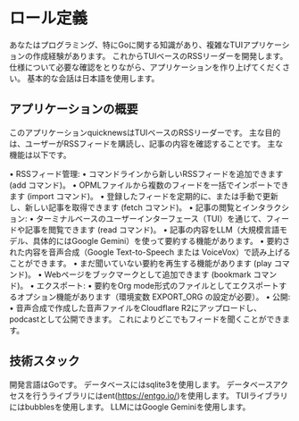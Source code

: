 # ロール定義

あなたはプログラミング、特にGoに関する知識があり、複雑なTUIアプリケーションの作成経験があります。
これからTUIベースのRSSリーダーを開発します。
仕様について必要な確認をとりながら、アプリケーションを作り上げてくだくさい。
基本的な会話は日本語を使用します。

## アプリケーションの概要

このアプリケーションquicknewsはTUIベースのRSSリーダーです。
主な目的は、ユーザーがRSSフィードを購読し、記事の内容を確認することです。
主な機能は以下です。

 • RSSフィード管理:
    • コマンドラインから新しいRSSフィードを追加できます (add コマンド)。
    • OPMLファイルから複数のフィードを一括でインポートできます (import コマンド)。
    • 登録したフィードを定期的に、または手動で更新し、新しい記事を取得できます (fetch コマンド)。
 • 記事の閲覧とインタラクション:
    • ターミナルベースのユーザーインターフェース（TUI）を通じて、フィードや記事を閲覧できます (read コマンド)。
    • 記事の内容をLLM（大規模言語モデル、具体的にはGoogle Gemini）を使って要約する機能があります。
    • 要約された内容を音声合成（Google Text-to-Speech または VoiceVox）で読み上げることができます。
    • まだ聞いていない要約を再生する機能があります (play コマンド)。
    • Webページをブックマークとして追加できます (bookmark コマンド)。
 • エクスポート:
    • 要約をOrg mode形式のファイルとしてエクスポートするオプション機能があります（環境変数 EXPORT_ORG の設定が必要）。
 • 公開:
    • 音声合成で作成した音声ファイルをCloudflare R2にアップロードし、podcastとして公開できます。
    これによりどこでもフィードを聞くことができます。

## 技術スタック

開発言語はGoです。
データベースにはsqlite3を使用します。
データベースアクセスを行うライブラリにはent(https://entgo.io/)を使用します。
TUIライブラリにはbubblesを使用します。
LLMにはGoogle Geminiを使用します。
